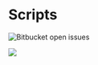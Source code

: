 # Scripts
<img alt="Bitbucket open issues" src="https://img.shields.io/bitbucket/issues/N0edL/Scripts?color=blue&logoColor=blue&style=flat-square">



























![](https://komarev.com/ghpvc/?username=N0edL-github-username&style=flat-square)
